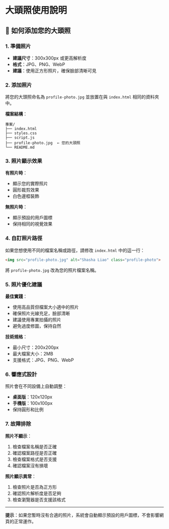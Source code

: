 # 大頭照使用說明

## 📸 如何添加您的大頭照

### 1. 準備照片
- **建議尺寸**：300x300px 或更高解析度
- **格式**：JPG、PNG、WebP
- **建議**：使用正方形照片，確保臉部清晰可見

### 2. 添加照片
將您的大頭照命名為 `profile-photo.jpg` 並放置在與 `index.html` 相同的資料夾中。

**檔案結構**：
```
專案/
├── index.html
├── styles.css
├── script.js
├── profile-photo.jpg  ← 您的大頭照
└── README.md
```

### 3. 照片顯示效果

**有照片時**：
- 顯示您的實際照片
- 圓形裁剪效果
- 白色邊框裝飾

**無照片時**：
- 顯示預設的用戶圖標
- 保持相同的視覺效果

### 4. 自訂照片路徑

如果您想使用不同的檔案名稱或路徑，請修改 `index.html` 中的這一行：

```html
<img src="profile-photo.jpg" alt="Shasha Liao" class="profile-photo">
```

將 `profile-photo.jpg` 改為您的照片檔案名稱。

### 5. 照片優化建議

**最佳實踐**：
- 使用高品質但檔案大小適中的照片
- 確保照片光線充足，臉部清晰
- 建議使用專業拍攝的照片
- 避免過度修圖，保持自然

**技術規格**：
- 最小尺寸：200x200px
- 最大檔案大小：2MB
- 支援格式：JPG、PNG、WebP

### 6. 響應式設計

照片會在不同設備上自動調整：
- **桌面版**：120x120px
- **手機版**：100x100px
- 保持圓形和比例

### 7. 故障排除

**照片不顯示**：
1. 檢查檔案名稱是否正確
2. 確認檔案路徑是否正確
3. 檢查檔案格式是否支援
4. 確認檔案沒有損壞

**照片顯示異常**：
1. 檢查照片是否為正方形
2. 確認照片解析度是否足夠
3. 檢查瀏覽器是否支援該格式

---

**提示**：如果您暫時沒有合適的照片，系統會自動顯示預設的用戶圖標，不會影響網頁的正常運作。
